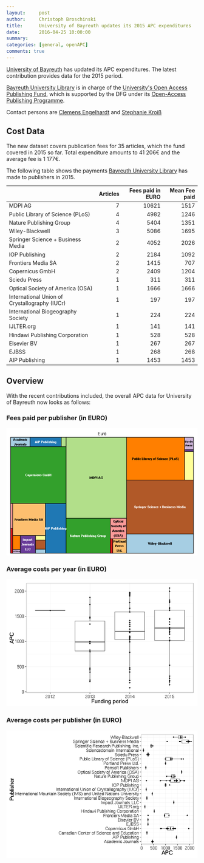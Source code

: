 ```yaml
---
layout:     post
author:     Christoph Broschinski
title:      University of Bayreuth updates its 2015 APC expenditures
date:       2016-04-25 10:00:00
summary:    
categories: [general, openAPC]
comments: true
---
```





[University of Bayreuth](http://www.uni-bayreuth.de/en/index.html) has updated its APC expenditures. The latest contribution provides data for the 2015 period.

[Bayreuth University Library](http://www.ub.uni-bayreuth.de/en/index.html) is in charge of the [University's Open Access Publishing Fund](http://www.ub.uni-bayreuth.de/en/digitale_bibliothek/open_access/index.html), which is supported by the DFG under its [Open-Access Publishing Programme](http://www.dfg.de/en/research_funding/programmes/infrastructure/lis/funding_opportunities/open_access_publishing/index.html).

Contact persons are [Clemens Engelhardt](http://www.ub.uni-bayreuth.de/de/team/Engelhardt_Clemens/index.php) and [Stephanie Kroiß](http://www.ub.uni-bayreuth.de/de/team/Kroiss_Stephanie/index.php)

## Cost Data



The new dataset covers publication fees for 35 articles, which the fund covered in 2015 so far. Total expenditure amounts to 41 206€ and the average fee is 1 177€.

The following table shows the payments [Bayreuth University Library](http://www.ub.uni-bayreuth.de/en/index.html) has made to publishers in 2015.


|                                              | Articles| Fees paid in EURO| Mean Fee paid|
|:---------------------------------------------|--------:|-----------------:|-------------:|
|MDPI AG                                       |        7|             10621|          1517|
|Public Library of Science (PLoS)              |        4|              4982|          1246|
|Nature Publishing Group                       |        4|              5404|          1351|
|Wiley-Blackwell                               |        3|              5086|          1695|
|Springer Science + Business Media             |        2|              4052|          2026|
|IOP Publishing                                |        2|              2184|          1092|
|Frontiers Media SA                            |        2|              1415|           707|
|Copernicus GmbH                               |        2|              2409|          1204|
|Sciedu Press                                  |        1|               311|           311|
|Optical Society of America (OSA)              |        1|              1666|          1666|
|International Union of Crystallography (IUCr) |        1|               197|           197|
|International Biogeography Society            |        1|               224|           224|
|IJLTER.org                                    |        1|               141|           141|
|Hindawi Publishing Corporation                |        1|               528|           528|
|Elsevier BV                                   |        1|               267|           267|
|EJBSS                                         |        1|               268|           268|
|AIP Publishing                                |        1|              1453|          1453|

## Overview

With the recent contributions included, the overall APC data for University of Bayreuth now looks as follows: 

### Fees paid per publisher (in EURO)

![plot of chunk tree_bayreuth_2016-04-25](/figure/tree_bayreuth_2016-04-25-1.png) 

###  Average costs per year (in EURO)

![plot of chunk box_bayreuth_year_2016-04-25](/figure/box_bayreuth_year_2016-04-25-1.png) 

###  Average costs per publisher (in EURO)

![plot of chunk box_bayreuth_publisher_2016-04-25](/figure/box_bayreuth_publisher_2016-04-25-1.png) 
